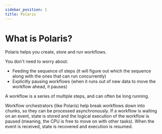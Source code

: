 ```yaml
---
sidebar_position: 1
title: Polaris
---
```

# What is Polaris?


Polaris helps you create, store and run workflows. 

You don't need to worry about:
- Feeding the sequence of steps (it will figure out which the sequence along with the ones that can run concurrently)
- Explicitly pausing workflows (when it runs out of new data to move the workflow ahead, it pauses)

A workflow is a series of multiple steps, and can often be long running. 

Workflow orchestrators (like Polaris) help break workflows down into chunks, so they can be processed asynchronously. If a workflow is waiting on an event, state is stored and the logical execution of the workflow is paused (meaning, the CPU is free to move on with other tasks). When the event is received, state is recovered and execution is resumed.